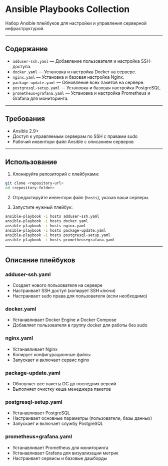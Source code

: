 
# Ansible Playbooks Collection

Набор Ansible плейбуков для настройки и управления серверной инфраструктурой.

---

## Содержание

* `adduser-ssh.yaml` — Добавление пользователя и настройка SSH-доступа.
* `docker.yaml` — Установка и настройка Docker на сервере.
* `nginx.yaml` — Установка и базовая настройка Nginx.
* `package-update.yaml` — Обновление всех пакетов на сервере.
* `postgresql-setup.yaml` — Установка и базовая настройка PostgreSQL.
* `prometheus+grafana.yaml` — Установка и настройка Prometheus и Grafana для мониторинга.

---

## Требования

* Ansible 2.9+
* Доступ к управляемым серверам по SSH с правами sudo
* Рабочий инвентори файл Ansible с описанием серверов

---

## Использование

1. Клонируйте репозиторий с плейбуками:

```bash
git clone <repository-url>
cd <repository-folder>
```

2. Отредактируйте инвентори файл (`hosts`), указав ваши серверы.

3. Запустите нужный плейбук:

```bash
ansible-playbook -i hosts adduser-ssh.yaml
ansible-playbook -i hosts docker.yaml
ansible-playbook -i hosts nginx.yaml
ansible-playbook -i hosts package-update.yaml
ansible-playbook -i hosts postgresql-setup.yaml
ansible-playbook -i hosts prometheus+grafana.yaml
```

---

## Описание плейбуков

### adduser-ssh.yaml

* Создает нового пользователя на сервере
* Настраивает SSH доступ (копирует SSH ключи)
* Настраивает sudo права для пользователя (если необходимо)

### docker.yaml

* Устанавливает Docker Engine и Docker Compose
* Добавляет пользователя в группу docker для работы без sudo

### nginx.yaml

* Устанавливает Nginx
* Копирует конфигурационные файлы
* Запускает и включает сервис nginx

### package-update.yaml

* Обновляет все пакеты ОС до последних версий
* Выполняет очистку кеша менеджера пакетов

### postgresql-setup.yaml

* Устанавливает PostgreSQL
* Настраивает основные параметры (пользователи, базы данных)
* Запускает и включает службу PostgreSQL

### prometheus+grafana.yaml

* Устанавливает Prometheus для мониторинга
* Устанавливает Grafana для визуализации метрик
* Настраивает сервисы и базовые дашборды






